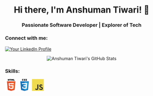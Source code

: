 <h1 align="center">Hi there, I'm Anshuman Tiwari! 👋</h1>
<h3 align="center">Passionate Software Developer | Explorer of Tech <span></></span> </h3>

<!-- Your Bio -->
<!-- Add a brief introduction about yourself, your passions, and what you're currently focusing on. -->

<!-- Social Links -->
<h3 align="left">Connect with me:</h3>
<p align="left">
  <a href="https://www.linkedin.com/in/anshumantiiwari/" target="blank">
    <img align="center" src="https://raw.githubusercontent.com/rahuldkjain/github-profile-readme-generator/master/src/images/icons/Social/linked-in-alt.svg" alt="Your LinkedIn Profile" height="30" width="40" />
  </a>
  <!-- Add other social links if you have them -->
</p>

<!-- GitHub Stats -->
<p align="center">
   <img src="https://github-readme-stats.vercel.app/api?username=Ansh101112&show_icons=true&hide_rank=true&theme=tokyonight&count_private=true" alt="Anshuman Tiwari's GitHub Stats" />
</p>

<!-- Skills -->
<h3 align="left">Skills:</h3>
<p align="left">
  <img src="https://raw.githubusercontent.com/devicons/devicon/master/icons/html5/html5-original-wordmark.svg" alt="HTML5" width="40" height="40"/>
  <img src="https://raw.githubusercontent.com/devicons/devicon/master/icons/css3/css3-original-wordmark.svg" alt="CSS3" width="40" height="40"/>
  <img src="https://raw.githubusercontent.com/devicons/devicon/master/icons/javascript/javascript-original.svg" alt="JavaScript" width="40" height="40"/>
  <!-- Include other skills using the same format -->
</p>

<!-- Additional Section -->
<!-- Feel free to add more sections like projects, favorite tools, or anything else that showcases your skills and personality. -->
